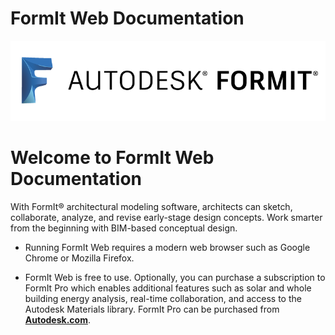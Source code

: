 # FormIt Web Documentation

![](/assets/b5030b43-df24-4259-ad6a-94bcad61bc78.png)

# Welcome to FormIt Web Documentation

With FormIt® architectural modeling software, architects can sketch, collaborate, analyze, and revise early-stage design concepts. Work smarter from the beginning with BIM-based conceptual design.

* Running FormIt Web requires a modern web browser such as Google Chrome or Mozilla Firefox.

* FormIt Web is free to use. Optionally, you can purchase a subscription to FormIt Pro which enables additional features such as solar and whole building energy analysis, real-time collaboration, and access to the Autodesk Materials library. FormIt Pro can be purchased from [**Autodesk.com**](http://www.autodesk.com/store/products/formit-360-pro?licenseType=cloudSub&term=1month&support=basic).